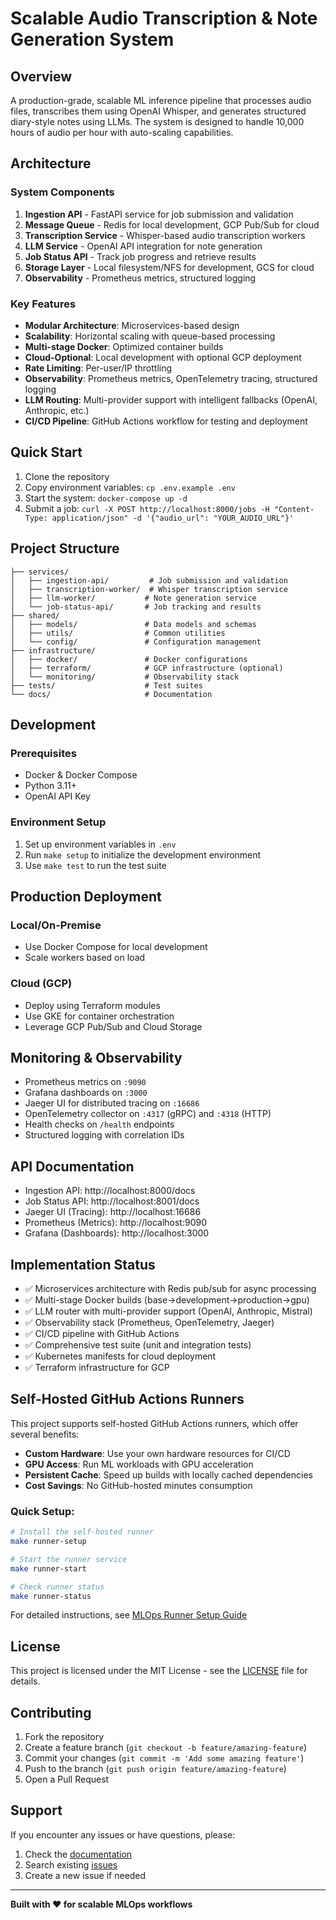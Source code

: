 # Scalable Audio Transcription & Note Generation System

## Overview

A production-grade, scalable ML inference pipeline that processes audio files, transcribes them using OpenAI Whisper, and generates structured diary-style notes using LLMs. The system is designed to handle 10,000 hours of audio per hour with auto-scaling capabilities.

## Architecture

### System Components

1. **Ingestion API** - FastAPI service for job submission and validation
2. **Message Queue** - Redis for local development, GCP Pub/Sub for cloud
3. **Transcription Service** - Whisper-based audio transcription workers
4. **LLM Service** - OpenAI API integration for note generation
5. **Job Status API** - Track job progress and retrieve results
6. **Storage Layer** - Local filesystem/NFS for development, GCS for cloud
7. **Observability** - Prometheus metrics, structured logging

### Key Features

- **Modular Architecture**: Microservices-based design
- **Scalability**: Horizontal scaling with queue-based processing
- **Multi-stage Docker**: Optimized container builds
- **Cloud-Optional**: Local development with optional GCP deployment
- **Rate Limiting**: Per-user/IP throttling
- **Observability**: Prometheus metrics, OpenTelemetry tracing, structured logging
- **LLM Routing**: Multi-provider support with intelligent fallbacks (OpenAI, Anthropic, etc.)
- **CI/CD Pipeline**: GitHub Actions workflow for testing and deployment

## Quick Start

1. Clone the repository
2. Copy environment variables: `cp .env.example .env`
3. Start the system: `docker-compose up -d`
4. Submit a job: `curl -X POST http://localhost:8000/jobs -H "Content-Type: application/json" -d '{"audio_url": "YOUR_AUDIO_URL"}'`

## Project Structure

```
├── services/
│   ├── ingestion-api/         # Job submission and validation
│   ├── transcription-worker/  # Whisper transcription service
│   ├── llm-worker/           # Note generation service
│   └── job-status-api/       # Job tracking and results
├── shared/
│   ├── models/               # Data models and schemas
│   ├── utils/                # Common utilities
│   └── config/               # Configuration management
├── infrastructure/
│   ├── docker/               # Docker configurations
│   ├── terraform/            # GCP infrastructure (optional)
│   └── monitoring/           # Observability stack
├── tests/                    # Test suites
└── docs/                     # Documentation
```

## Development

### Prerequisites

- Docker & Docker Compose
- Python 3.11+
- OpenAI API Key

### Environment Setup

1. Set up environment variables in `.env`
2. Run `make setup` to initialize the development environment
3. Use `make test` to run the test suite

## Production Deployment

### Local/On-Premise
- Use Docker Compose for local development
- Scale workers based on load

### Cloud (GCP)
- Deploy using Terraform modules
- Use GKE for container orchestration
- Leverage GCP Pub/Sub and Cloud Storage

## Monitoring & Observability

- Prometheus metrics on `:9090`
- Grafana dashboards on `:3000`
- Jaeger UI for distributed tracing on `:16686`
- OpenTelemetry collector on `:4317` (gRPC) and `:4318` (HTTP)
- Health checks on `/health` endpoints
- Structured logging with correlation IDs

## API Documentation

- Ingestion API: http://localhost:8000/docs
- Job Status API: http://localhost:8001/docs
- Jaeger UI (Tracing): http://localhost:16686
- Prometheus (Metrics): http://localhost:9090
- Grafana (Dashboards): http://localhost:3000

## Implementation Status

- ✅ Microservices architecture with Redis pub/sub for async processing
- ✅ Multi-stage Docker builds (base→development→production→gpu)
- ✅ LLM router with multi-provider support (OpenAI, Anthropic, Mistral)
- ✅ Observability stack (Prometheus, OpenTelemetry, Jaeger)
- ✅ CI/CD pipeline with GitHub Actions
- ✅ Comprehensive test suite (unit and integration tests)
- ✅ Kubernetes manifests for cloud deployment
- ✅ Terraform infrastructure for GCP

## Self-Hosted GitHub Actions Runners

This project supports self-hosted GitHub Actions runners, which offer several benefits:

- **Custom Hardware**: Use your own hardware resources for CI/CD
- **GPU Access**: Run ML workloads with GPU acceleration
- **Persistent Cache**: Speed up builds with locally cached dependencies
- **Cost Savings**: No GitHub-hosted minutes consumption

### Quick Setup:

```bash
# Install the self-hosted runner
make runner-setup

# Start the runner service
make runner-start

# Check runner status
make runner-status
```

For detailed instructions, see [MLOps Runner Setup Guide](docs/mlops-runner-setup-guide.md)

## License

This project is licensed under the MIT License - see the [LICENSE](LICENSE) file for details.

## Contributing

1. Fork the repository
2. Create a feature branch (`git checkout -b feature/amazing-feature`)
3. Commit your changes (`git commit -m 'Add some amazing feature'`)
4. Push to the branch (`git push origin feature/amazing-feature`)
5. Open a Pull Request

## Support

If you encounter any issues or have questions, please:
1. Check the [documentation](docs/)
2. Search existing [issues](https://github.com/ayanasser/transcribe_diary_LLMops_system/issues)
3. Create a new issue if needed

---

**Built with ❤️ for scalable MLOps workflows**

